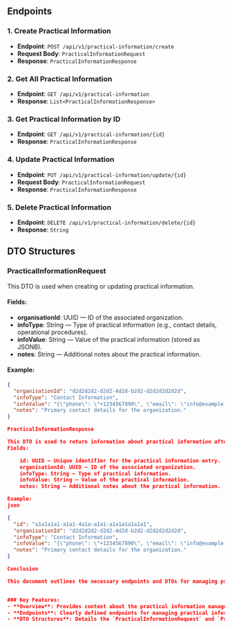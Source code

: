 ## Endpoints

### 1. Create Practical Information

- **Endpoint**: `POST /api/v1/practical-information/create`
- **Request Body**: `PracticalInformationRequest`
- **Response**: `PracticalInformationResponse`

### 2. Get All Practical Information

- **Endpoint**: `GET /api/v1/practical-information`
- **Response**: `List<PracticalInformationResponse>`

### 3. Get Practical Information by ID

- **Endpoint**: `GET /api/v1/practical-information/{id}`
- **Response**: `PracticalInformationResponse`

### 4. Update Practical Information

- **Endpoint**: `PUT /api/v1/practical-information/update/{id}`
- **Request Body**: `PracticalInformationRequest`
- **Response**: `PracticalInformationResponse`

### 5. Delete Practical Information

- **Endpoint**: `DELETE /api/v1/practical-information/delete/{id}`
- **Response**: `String`

## DTO Structures

### PracticalInformationRequest

This DTO is used when creating or updating practical information.

#### Fields:

- **organisationId**: UUID — ID of the associated organization.
- **infoType**: String — Type of practical information (e.g., contact details, operational procedures).
- **infoValue**: String — Value of the practical information (stored as JSONB).
- **notes**: String — Additional notes about the practical information.

#### Example:

```json
{
  "organisationId": "d2d2d2d2-d2d2-4d2d-b2d2-d2d2d2d2d2d",
  "infoType": "Contact Information",
  "infoValue": "{\"phone\": \"+1234567890\", \"email\": \"info@example.com\"}",
  "notes": "Primary contact details for the organization."
}

PracticalInformationResponse

This DTO is used to return information about practical information after creation or retrieval.
Fields:

    id: UUID — Unique identifier for the practical information entry.
    organisationId: UUID — ID of the associated organization.
    infoType: String — Type of practical information.
    infoValue: String — Value of the practical information.
    notes: String — Additional notes about the practical information.

Example:
json

{
  "id": "a1a1a1a1-a1a1-4a1a-a1a1-a1a1a1a1a1a1",
  "organisationId": "d2d2d2d2-d2d2-4d2d-b2d2-d2d2d2d2d2d",
  "infoType": "Contact Information",
  "infoValue": "{\"phone\": \"+1234567890\", \"email\": \"info@example.com\"}",
  "notes": "Primary contact details for the organization."
}

Conclusion

This document outlines the necessary endpoints and DTOs for managing practical information within the application. Ensure that your requests and responses adhere to these structures for proper functionality.


### Key Features:
- **Overview**: Provides context about the practical information management system.
- **Endpoints**: Clearly defined endpoints for managing practical information.
- **DTO Structures**: Details the `PracticalInformationRequest` and `PracticalInformationResponse` with examples to clarify the expected data format.

